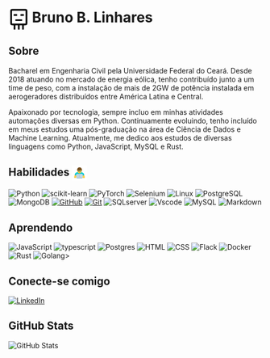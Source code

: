 <h1>
    <a href="https://www.linkedin.com/in/bblinhares/">
     <img align="center" width="40px" src="https://github.com/blinhares/blinhares/blob/main/ico/ghast.png"></a>
    <span> Bruno B. Linhares</span>
</h1>

## Sobre

Bacharel em Engenharia Civil pela Universidade Federal do Ceará. Desde 2018 atuando no mercado de energia eólica, tenho contribuído junto a um time de peso, com a instalação de mais de 2GW de potência instalada em aerogeradores distribuídos entre América Latina e Central.

Apaixonado por tecnologia, sempre incluo em minhas atividades automações diversas em Python. Continuamente evoluindo, tenho incluído em meus estudos uma pós-graduação na área de Ciência de Dados e Machine Learning. Atualmente, me dedico aos estudos de diversas linguagens como Python, JavaScript, MySQL e Rust.

## Habilidades <img src="https://raw.githubusercontent.com/arthurgalanti/arthurgalanti/main/assets/man-technologist.gif" width="30" style="vertical-align: middle;">

![Python](https://img.shields.io/badge/PYTHON-000?style=for-the-badge&logo=python&logoColor=)
![scikit-learn](https://img.shields.io/badge/scikit--learn-%23F7931E.svg?style=for-the-badge&logo=scikit-learn&logoColor=white)
![PyTorch](https://img.shields.io/badge/PyTorch-%23EE4C2C.svg?style=for-the-badge&logo=PyTorch&logoColor=white) 
![Selenium](https://img.shields.io/badge/-selenium-%43B02A?style=for-the-badge&logo=selenium&logoColor=white) 
![Linux](https://img.shields.io/badge/Linux-FCC624?style=for-the-badge&logo=linux&logoColor=black) 
![PostgreSQL](https://img.shields.io/badge/PostgreSQL-316192?style=for-the-badge&logo=postgresql&logoColor=white) 
![MongoDB](https://img.shields.io/badge/MongoDB-4EA94B?style=for-the-badge&logo=mongodb&logoColor=white)
[![GitHub](https://img.shields.io/badge/GitHub-000?style=for-the-badge&logo=github&logoColor=4B0082)](https://docs.github.com/)
[![Git](https://img.shields.io/badge/Git-000?style=for-the-badge&logo=git&logoColor=FF00F6)](https://git-scm.com/doc) 
![SQLserver](https://img.shields.io/badge/SQL-000?style=for-the-badge&logo=SQLserver&logoColor=)
![Vscode](https://img.shields.io/badge/Vscode-007ACC?style=for-the-badge&logo=visual-studio-code&logoColor=white)
![MySQL](https://img.shields.io/badge/MySQL-00000F?style=for-the-badge&logo=mysql&logoColor=white) 
![Markdown](https://img.shields.io/badge/Markdown-000?style=for-the-badge&logo=markdown)

## Aprendendo

![JavaScript](https://img.shields.io/badge/JavaScript-%23EFD81D?style=flat-square&labelColor=%23414141&logo=javascript&logoColor=white)
![typescript](https://img.shields.io/badge/TYPESCRIPT-000?style=for-the-badge&logo=typescript)
![Postgres](https://img.shields.io/badge/PostgreSQL-%23316192.svg?style=flat-square&labelColor=%23414141&logo=postgresql&logoColor=white)
![HTML](https://img.shields.io/badge/HTML-000?style=for-the-badge&logo=html5&logoColor=30A3DC)
![CSS](https://img.shields.io/badge/CSS-000?style=for-the-badge&logo=CSS3)
![Flack](https://img.shields.io/badge/Flask-000000?style=for-the-badge&logo=flask&logoColor=white)
![Docker](https://img.shields.io/badge/docker-%230db7ed.svg?style=for-the-badge&logo=docker&logoColor=white)
![Rust](https://img.shields.io/badge/rust-%23000000.svg?style=for-the-badge&logo=rust&logoColor=white)
![Golang](https://img.shields.io/badge/Go-00ADD8?style=for-the-badge&logo=go&logoColor=white)>

## Conecte-se comigo
[![LinkedIn](https://img.shields.io/badge/LinkedIn-f8f8f2?style=for-the-badge&logo=linkedin&logoColor=0E76A8)](https://www.linkedin.com/in/bblinhares/) 

## GitHub Stats

![GitHub Stats](https://github-readme-stats.vercel.app/api?username=Yphurita&show_icons=true&hide=contribs,prs&cache_seconds=86400&theme=aura)
